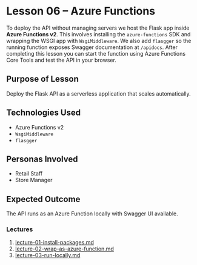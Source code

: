 # Lesson 06 – Azure Functions

To deploy the API without managing servers we host the Flask app inside
**Azure Functions v2**. This involves installing the `azure-functions` SDK and
wrapping the WSGI app with `WsgiMiddleware`. We also add `flasgger` so the
running function exposes Swagger documentation at `/apidocs`. After completing
this lesson you can start the function using Azure Functions Core Tools and test
the API in your browser.

## Purpose of Lesson

Deploy the Flask API as a serverless application that scales automatically.

## Technologies Used

- Azure Functions v2
- `WsgiMiddleware`
- `flasgger`

## Personas Involved

- Retail Staff
- Store Manager

## Expected Outcome

The API runs as an Azure Function locally with Swagger UI available.

### Lectures

1. [lecture-01-install-packages.md](lecture-01-install-packages.md)
2. [lecture-02-wrap-as-azure-function.md](lecture-02-wrap-as-azure-function.md)
3. [lecture-03-run-locally.md](lecture-03-run-locally.md)
